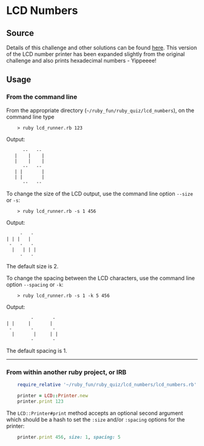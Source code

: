 # LCD Numbers

## Source

Details of this challenge and other solutions can be found [here][lcd_url].  This version of the
LCD number printer has been expanded slightly from the original challenge and also prints hexadecimal numbers - Yippeeee!

## Usage

### From the command line

From the appropriate directory (`~/ruby_fun/ruby_quiz/lcd_numbers`), on the command line type

```
	> ruby lcd_runner.rb 123
```

Output:

          --   -- 
       |    |    |
       |    |    |
          --   -- 
       | |       |
       | |       |
          --   --

To change the size of the LCD output, use the command line option `--size` or `-s`:

```
	> ruby lcd_runner.rb -s 1 456
```

Output:

         -   -
    | | |   |
     -   -   - 
      |   | | |
         -   - 

The default size is 2.

To change the spacing between the LCD characters, use the command line option `--spacing` or `-k`:

```
	> ruby lcd_runner.rb -s 1 -k 5 456
```

Output:

             -       -
    | |     |       |
     -       -       - 
      |       |     | |
             -       - 

The default spacing is 1.

---

### From within another ruby project, or IRB

```ruby
	require_relative '~/ruby_fun/ruby_quiz/lcd_numbers/lcd_numbers.rb'

	printer = LCD::Printer.new
	printer.print 123

```

The `LCD::Printer#print` method accepts an optional second argument which should be a hash to set the `:size` and/or `:spacing`
options for the printer:

```ruby
	printer.print 456, size: 1, spacing: 5
```

[lcd_url]: http://rubyquiz.com/quiz14.html